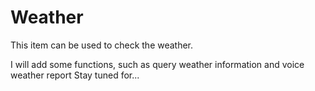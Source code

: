 # Weather
This item can be used to check the weather.


I will add some functions, such as query weather information and voice weather report
Stay tuned for...
